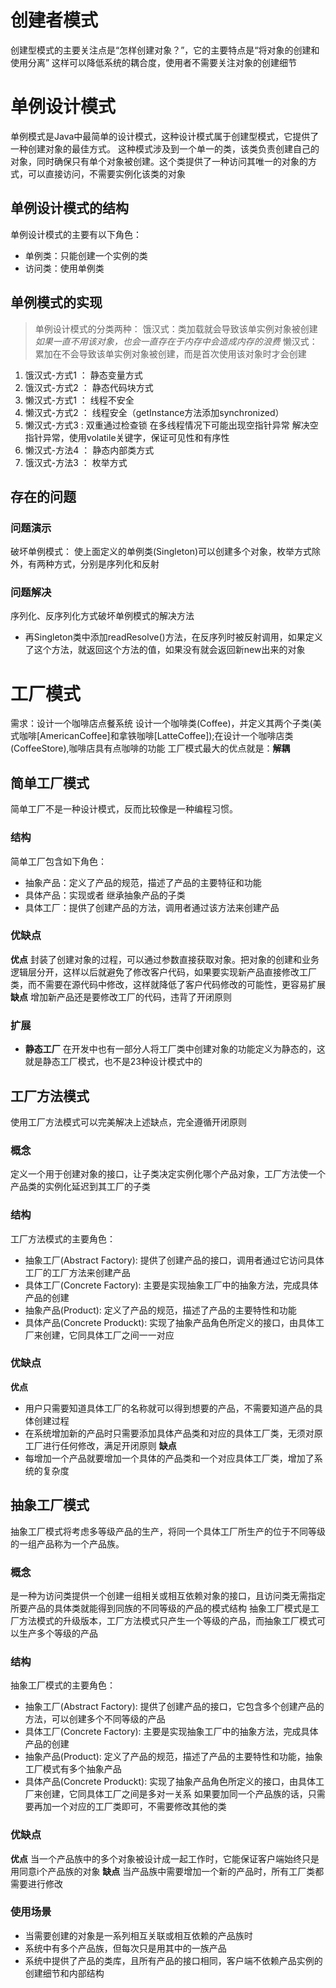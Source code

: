 # 创建者模式
创建型模式的主要关注点是“怎样创建对象？”，它的主要特点是“将对象的创建和使用分离”
这样可以降低系统的耦合度，使用者不需要关注对象的创建细节

# 单例设计模式
单例模式是Java中最简单的设计模式，这种设计模式属于创建型模式，它提供了一种创建对象的最佳方式。
这种模式涉及到一个单一的类，该类负责创建自己的对象，同时确保只有单个对象被创建。这个类提供了一种访问其唯一的对象的方式，可以直接访问，不需要实例化该类的对象
## 单例设计模式的结构
单例设计模式的主要有以下角色：
* 单例类：只能创建一个实例的类
* 访问类：使用单例类
## 单例模式的实现
> 单例设计模式的分类两种：
>   饿汉式：类加载就会导致该单实例对象被创建    *如果一直不用该对象，也会一直存在于内存中会造成内存的浪费*
>   懒汉式：累加在不会导致该单实例对象被创建，而是首次使用该对象时才会创建
1. 饿汉式-方式1 ： 静态变量方式   
2. 饿汉式-方式2 ： 静态代码块方式
3. 懒汉式-方式1 ： 线程不安全
4. 懒汉式-方式2 ： 线程安全（getInstance方法添加synchronized）
5. 懒汉式-方式3 :  双重通过检查锁 在多线程情况下可能出现空指针异常 解决空指针异常，使用volatile关键字，保证可见性和有序性
6. 懒汉式-方法4 ： 静态内部类方式
7. 饿汉式-方法3 ： 枚举方式
## 存在的问题
### 问题演示
破坏单例模式：
使上面定义的单例类(Singleton)可以创建多个对象，枚举方式除外，有两种方式，分别是序列化和反射
### 问题解决
序列化、反序列化方式破坏单例模式的解决方法
* 再Singleton类中添加readResolve()方法，在反序列时被反射调用，如果定义了这个方法，就返回这个方法的值，如果没有就会返回新new出来的对象

# 工厂模式
需求：设计一个咖啡店点餐系统
设计一个咖啡类(Coffee)，并定义其两个子类(美式咖啡[AmericanCoffee]和拿铁咖啡[LatteCoffee]);在设计一个咖啡店类(CoffeeStore),咖啡店具有点咖啡的功能
工厂模式最大的优点就是：**解耦**
## 简单工厂模式
简单工厂不是一种设计模式，反而比较像是一种编程习惯。
### 结构
简单工厂包含如下角色：
* 抽象产品：定义了产品的规范，描述了产品的主要特征和功能
* 具体产品：实现或者 继承抽象产品的子类
* 具体工厂：提供了创建产品的方法，调用者通过该方法来创建产品
### 优缺点
**优点**
封装了创建对象的过程，可以通过参数直接获取对象。把对象的创建和业务逻辑层分开，这样以后就避免了修改客户代码，如果要实现新产品直接修改工厂类，而不需要在源代码中修改，这样就降低了客户代码修改的可能性，更容易扩展
**缺点**
增加新产品还是要修改工厂的代码，违背了开闭原则
### 扩展
* **静态工厂**
在开发中也有一部分人将工厂类中创建对象的功能定义为静态的，这就是静态工厂模式，也不是23种设计模式中的
## 工厂方法模式
使用工厂方法模式可以完美解决上述缺点，完全遵循开闭原则
### 概念
定义一个用于创建对象的接口，让子类决定实例化哪个产品对象，工厂方法使一个产品类的实例化延迟到其工厂的子类
### 结构
工厂方法模式的主要角色：
* 抽象工厂(Abstract Factory): 提供了创建产品的接口，调用者通过它访问具体工厂的工厂方法来创建产品
* 具体工厂(Concrete Factory): 主要是实现抽象工厂中的抽象方法，完成具体产品的创建
* 抽象产品(Product): 定义了产品的规范，描述了产品的主要特性和功能
* 具体产品(Concrete Produckt): 实现了抽象产品角色所定义的接口，由具体工厂来创建，它同具体工厂之间一一对应
### 优缺点
**优点**
* 用户只需要知道具体工厂的名称就可以得到想要的产品，不需要知道产品的具体创建过程
* 在系统增加新的产品时只需要添加具体产品类和对应的具体工厂类，无须对原工厂进行任何修改，满足开闭原则
**缺点**
* 每增加一个产品就要增加一个具体的产品类和一个对应具体工厂类，增加了系统的复杂度
## 抽象工厂模式
抽象工厂模式将考虑多等级产品的生产，将同一个具体工厂所生产的位于不同等级的一组产品称为一个产品族。
### 概念
是一种为访问类提供一个创建一组相关或相互依赖对象的接口，且访问类无需指定所要产品的具体类就能得到同族的不同等级的产品的模式结构
抽象工厂模式是工厂方法模式的升级版本，工厂方法模式只产生一个等级的产品，而抽象工厂模式可以生产多个等级的产品
### 结构
抽象工厂模式的主要角色：
* 抽象工厂(Abstract Factory): 提供了创建产品的接口，它包含多个创建产品的方法，可以创建多个不同等级的产品
* 具体工厂(Concrete Factory): 主要是实现抽象工厂中的抽象方法，完成具体产品的创建
* 抽象产品(Product): 定义了产品的规范，描述了产品的主要特性和功能，抽象工厂模式有多个抽象产品
* 具体产品(Concrete Produckt): 实现了抽象产品角色所定义的接口，由具体工厂来创建，它同具体工厂之间是多对一关系
如果要加同一个产品族的话，只需要再加一个对应的工厂类即可，不需要修改其他的类
### 优缺点
**优点**
当一个产品族中的多个对象被设计成一起工作时，它能保证客户端始终只是用同意i个产品族的对象
**缺点**
当产品族中需要增加一个新的产品时，所有工厂类都需要进行修改
### 使用场景
* 当需要创建的对象是一系列相互关联或相互依赖的产品族时
* 系统中有多个产品族，但每次只是用其中的一族产品
* 系统中提供了产品的类库，且所有产品的接口相同，客户端不依赖产品实例的创建细节和内部结构